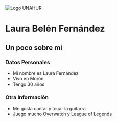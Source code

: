 ![Logo UNAHUR](./UNAHUR.png)

# Laura Belén Fernández
## Un poco sobre mi

### Datos Personales
- Mi nombre es Laura Fernández
- Vivo en Morón
- Tengo 30 años


### Otra Información
- Me gusta cantar y tocar la guitarra
- Juego mucho Overwatch y League of Legends
